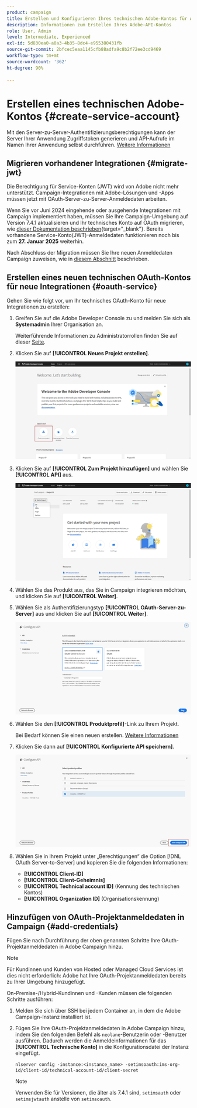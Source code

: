 ```yaml
---
product: campaign
title: Erstellen und Konfigurieren Ihres technischen Adobe-Kontos für APIs
description: Informationen zum Erstellen Ihres Adobe-API-Kontos
role: User, Admin
level: Intermediate, Experienced
exl-id: 5d830ea0-a0a3-4b35-8dc4-e955380431fb
source-git-commit: 2bfcec5eaa1145cfb88adfa9c8b2f72ee3cd9469
workflow-type: tm+mt
source-wordcount: '362'
ht-degree: 90%

---
```


# Erstellen eines technischen Adobe-Kontos {#create-service-account}

Mit den Server-zu-Server-Authentifizierungsberechtigungen kann der Server Ihrer Anwendung Zugriffstoken generieren und API-Aufrufe im Namen Ihrer Anwendung selbst durchführen. [Weitere Informationen](https://developer.adobe.com/developer-console/docs/guides/authentication/ServerToServerAuthentication/)

## Migrieren vorhandener Integrationen {#migrate-jwt}

Die Berechtigung für Service-Konten (JWT) wird von Adobe nicht mehr unterstützt. Campaign-Integrationen mit Adobe-Lösungen und -Apps müssen jetzt mit OAuth-Server-zu-Server-Anmeldedaten arbeiten.

Wenn Sie vor Juni 2024 eingehende oder ausgehende Integrationen mit Campaign implementiert haben, müssen Sie Ihre Campaign-Umgebung auf Version 7.4.1 aktualisieren und Ihr technisches Konto auf OAuth migrieren, wie [ dieser Dokumentation beschrieben](https://developer.adobe.com/developer-console/docs/guides/authentication/ServerToServerAuthentication/migration){target="_blank"}. Bereits vorhandene Service-Konto(JWT)-Anmeldedaten funktionieren noch bis zum **27. Januar 2025** weiterhin.

Nach Abschluss der Migration müssen Sie Ihre neuen Anmeldedaten Campaign zuweisen, wie in [diesem Abschnitt](#add-credentials) beschrieben.

## Erstellen eines neuen technischen OAuth-Kontos für neue Integrationen {#oauth-service}

Gehen Sie wie folgt vor, um Ihr technisches OAuth-Konto für neue Integrationen zu erstellen:

1. Greifen Sie auf die Adobe Developer Console zu und melden Sie sich als **Systemadmin** Ihrer Organisation an.

   Weiterführende Informationen zu Administratorrollen finden Sie auf dieser [Seite](https://helpx.adobe.com/de/enterprise/using/admin-roles.html).

1. Klicken Sie auf **[!UICONTROL Neues Projekt erstellen]**.

   ![](assets/api-account-1.png)

1. Klicken Sie auf **[!UICONTROL Zum Projekt hinzufügen]** und wählen Sie **[!UICONTROL API]** aus.

   ![](assets/api-account-2.png)

1. Wählen Sie das Produkt aus, das Sie in Campaign integrieren möchten, und klicken Sie auf **[!UICONTROL Weiter]**.

1. Wählen Sie als Authentifizierungstyp **[!UICONTROL OAuth-Server-zu-Server]** aus und klicken Sie auf **[!UICONTROL Weiter]**.

   ![](assets/api-account-3.png)

1. Wählen Sie den **[!UICONTROL Produktprofil]**-Link zu Ihrem Projekt.

   Bei Bedarf können Sie einen neuen erstellen. [Weitere Informationen](https://helpx.adobe.com/de/enterprise/using/manage-product-profiles.html)

1. Klicken Sie dann auf **[!UICONTROL Konfigurierte API speichern]**.

   ![](assets/api-account-4.png)

1. Wählen Sie in Ihrem Projekt unter „Berechtigungen“ die Option [!DNL OAuth Server-to-Server] und kopieren Sie die folgenden Informationen:

   * **[!UICONTROL Client-ID]**
   * **[!UICONTROL Client-Geheimnis]**
   * **[!UICONTROL Technical account ID]** (Kennung des technischen Kontos)
   * **[!UICONTROL Organization ID]** (Organisationskennung)

## Hinzufügen von OAuth-Projektanmeldedaten in Campaign {#add-credentials}

Fügen Sie nach Durchführung der oben genannten Schritte Ihre OAuth-Projektanmeldedaten in Adobe Campaign hinzu.

>[!NOTE]
>
>Für Kundinnen und Kunden von Hosted oder Managed Cloud Services ist dies nicht erforderlich: Adobe hat Ihre OAuth-Projektanmeldedaten bereits zu Ihrer Umgebung hinzugefügt.
>

On-Premise-/Hybrid-Kundinnen und -Kunden müssen die folgenden Schritte ausführen:

1. Melden Sie sich über SSH bei jedem Container an, in dem die Adobe Campaign-Instanz installiert ist.

1. Fügen Sie Ihre OAuth-Projektanmeldedaten in Adobe Campaign hinzu, indem Sie den folgenden Befehl als `neolane`-Benutzerin oder -Benutzer ausführen. Dadurch werden die Anmeldeinformationen für das **[!UICONTROL Technische Konto]** in die Konfigurationsdatei der Instanz eingefügt.

   ```
   nlserver config -instance:<instance_name> -setimsoauth:ims-org-id/client-id/technical-account-id/client-secret
   ```

   >[!NOTE]
   >
   > Verwenden Sie für Versionen, die älter als 7.4.1 sind, `setimsauth` oder `setimsjwtauth` anstelle von `setimsoauth`.


